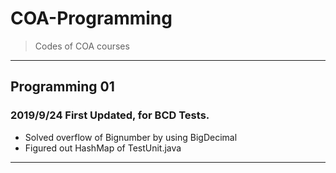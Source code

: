 # COA-Programming
>Codes of COA courses

---
## Programming 01
### 2019/9/24   First Updated, for BCD Tests.
* Solved overflow of Bignumber by using BigDecimal
* Figured out HashMap of TestUnit.java
---